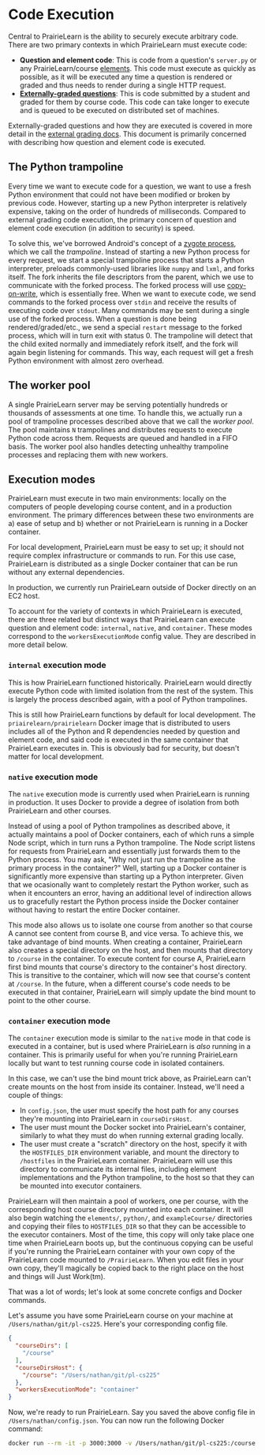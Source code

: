 # Code Execution

Central to PrairieLearn is the ability to securely execute arbitrary code. There are two primary contexts in which PrairieLearn must execute code:

* **Question and element code**: This is code from a question's `server.py` or any PrairieLearn/course [elements](elements.md). This code must execute as quickly as possible, as it will be executed any time a question is rendered or graded and thus needs to render during a single HTTP request.
* [**Externally-graded questions**](externalGrading.md): This is code submitted by a student and graded for them by course code. This code can take longer to execute and is queued to be executed on distributed set of machines.

Externally-graded questions and how they are executed is covered in more detail in the [external grading docs](externalGrading.md). This document is primarily concerned with describing how question and element code is executed.

## The Python trampoline

Every time we want to execute code for a question, we want to use a fresh Python environment that could not have been modified or broken by previous code. However, starting up a new Python interpreter is relatively expensive, taking on the order of hundreds of milliseconds. Compared to external grading code execution, the primary concern of question and element code execution (in addition to security) is speed.

To solve this, we've borrowed Android's concept of a [zygote process](https://developer.android.com/topic/performance/memory-overview#SharingRAM), which we call the *trampoline*. Instead of starting a new Python process for every request, we start a special trampoline process that starts a Python interpreter, preloads commonly-used libraries like `numpy` and `lxml`, and forks itself. The fork inherits the file descriptors from the parent, which we use to communicate with the forked process. The forked process will use [copy-on-write](https://en.wikipedia.org/wiki/Copy-on-write), which is essentially free. When we want to execute code, we send commands to the forked process over `stdin` and receive the results of executing code over `stdout`. Many commands may be sent during a single use of the forked process. When a question is done being rendered/graded/etc., we send a special `restart` message to the forked process, which will in turn exit with status 0. The trampoline will detect that the child exited normally and immediately refork itself, and the fork will again begin listening for commands. This way, each request will get a fresh Python environment with almost zero overhead.

## The worker pool

A single PrairieLearn server may be serving potentially hundreds or thousands of assessments at one time. To handle this, we actually run a pool of trampoline processes described above that we call the *worker pool*. The pool maintains `N` trampolines and distributes requests to execute Python code across them. Requests are queued and handled in a FIFO basis. The worker pool also handles detecting unhealthy trampoline processes and replacing them with new workers.

## Execution modes

PrairieLearn must execute in two main environments: locally on the computers of people developing course content, and in a production environment. The primary differences between these two environments are a) ease of setup and b) whether or not PrairieLearn is running in a Docker container.

For local development, PrairieLearn must be easy to set up; it should not require complex infrastructure or commands to run. For this use case, PrairieLearn is distributed as a single Docker container that can be run without any external dependencies.

In production, we currently run PrairieLearn outside of Docker directly on an EC2 host.

To account for the variety of contexts in which PrairieLearn is executed, there are three related but distinct ways that PrairieLearn can execute question and element code: `internal`, `native`, and `container`. These modes correspond to the `workersExecutionMode` config value. They are described in more detail below.

### `internal` execution mode

This is how PrairieLearn functioned historically. PrairieLearn would directly execute Python code with limited isolation from the rest of the system. This is largely the process described again, with a pool of Python trampolines.

This is still how PrairieLearn functions by default for local development. The `priairelearn/prairielearn` Docker image that is distributed to users includes all of the Python and R dependencies needed by question and element code, and said code is executed in the same container that PrairieLearn executes in. This is obviously bad for security, but doesn't matter for local development.

### `native` execution mode

The `native` execution mode is currently used when PrairieLearn is running in production. It uses Docker to provide a degree of isolation from both PrairieLearn and other courses.

Instead of using a pool of Python trampolines as described above, it actually maintains a pool of Docker containers, each of which runs a simple Node script, which in turn runs a Python trampoline. The Node script listens for requests from PrairieLearn and essentially just forwards them to the Python process. You may ask, "Why not just run the trampoline as the primary process in the container?" Well, starting up a Docker container is significantly more expensive than starting up a Python interpreter. Given that we ocasionally want to completely restart the Python worker, such as when it encounters an error, having an additional level of indirection allows us to gracefully restart the Python process inside the Docker container without having to restart the entire Docker container.

This mode also allows us to isolate one course from another so that course A cannot see content from course B, and vice versa. To achieve this, we take advantage of bind mounts. When creating a container, PrairieLearn also creates a special directory on the host, and then mounts that directory to `/course` in the container. To execute content for course A, PrairieLearn first bind mounts that course's directory to the container's host directory. This is transitive to the container, which will now see that course's content at `/course`. In the future, when a different course's code needs to be executed in that container, PrairieLearn will simply update the bind mount to point to the other course.

### `container` execution mode

The `container` execution mode is similar to the `native` mode in that code is executed in a container, but is used where PrairieLearn is *also* running in a container. This is primarily useful for when you're running PrairieLearn locally but want to test running course code in isolated containers.

In this case, we can't use the bind mount trick above, as PrairieLearn can't create mounts on the host from inside its container. Instead, we'll need a couple of things:

* In `config.json`, the user must specify the host path for any courses they're mounting into PrairieLearn in `courseDirsHost`.
* The user must mount the Docker socket into PrairieLearn's container, similarly to what they must do when running external grading locally.
* The user must create a "scratch" directory on the host, specify it with the `HOSTFILES_DIR` environment variable, and mount the directory to `/hostfiles` in the PrairieLearn container. PrairieLearn will use this directory to communicate its internal files, including element implementations and the Python trampoline, to the host so that they can be mounted into executor containers.

PrairieLearn will then maintain a pool of workers, one per course, with the corresponding host course directory mounted into each container. It will also begin watching the `elements/`, `python/`, and `exampleCourse/` directories and copying their files to `HOSTFILES_DIR` so that they can be accessible to the executor containers. Most of the time, this copy will only take place one time when PrairieLearn boots up, but the continuous copying can be useful if you're running the PrairieLearn container with your own copy of the PrairieLearn code mounted to `/PrairieLearn`. When you edit files in your own copy, they'll magically be copied back to the right place on the host and things will Just Work(tm).

That was a lot of words; let's look at some concrete configs and Docker commands.

Let's assume you have some PrairieLearn course on your machine at `/Users/nathan/git/pl-cs225`. Here's your corresponding config file.

```json
{
  "courseDirs": [
    "/course"
  ],
  "courseDirsHost": {
    "/course": "/Users/nathan/git/pl-cs225"
  },
  "workersExecutionMode": "container"
}
```

Now, we're ready to run PrairieLearn. Say you saved the above config file in `/Users/nathan/config.json`. You can now run the following Docker command:

```sh
docker run --rm -it -p 3000:3000 -v /Users/nathan/git/pl-cs225:/course -v /Users/nathan/config.json:/PrairieLearn/config.json -v /Users/nathan/.plhostfiles:/hostfiles -e HOST_JOBS_DIR=/Users/nathan/.pl_ag_jobs -e HOSTFILES_DIR=/Users/nathan/.plhostfiles -v /var/run/docker.sock:/var/run/docker.sock prairielearn/prairielearn
```

